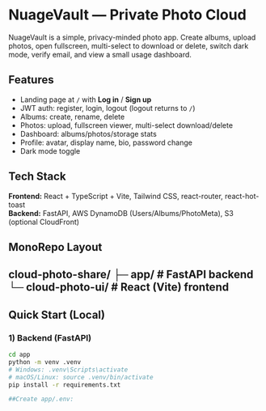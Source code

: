 # NuageVault — Private Photo Cloud

NuageVault is a simple, privacy-minded photo app. Create albums, upload photos, open fullscreen, multi-select to download or delete, switch dark mode, verify email, and view a small usage dashboard.

## Features
- Landing page at `/` with **Log in** / **Sign up**
- JWT auth: register, login, logout (logout returns to `/`)
- Albums: create, rename, delete
- Photos: upload, fullscreen viewer, multi-select download/delete
- Dashboard: albums/photos/storage stats
- Profile: avatar, display name, bio, password change
- Dark mode toggle

## Tech Stack
**Frontend:** React + TypeScript + Vite, Tailwind CSS, react-router, react-hot-toast  
**Backend:** FastAPI, AWS DynamoDB (Users/Albums/PhotoMeta), S3 (optional CloudFront)

## MonoRepo Layout
cloud-photo-share/
├─ app/ # FastAPI backend
└─ cloud-photo-ui/ # React (Vite) frontend
---

## Quick Start (Local)

### 1) Backend (FastAPI)
```bash
cd app
python -m venv .venv
# Windows: .venv\Scripts\activate
# macOS/Linux: source .venv/bin/activate
pip install -r requirements.txt

##Create app/.env:
